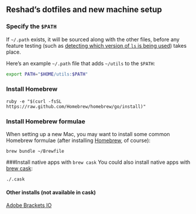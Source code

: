 ## Reshad’s dotfiles and new machine setup

### Specify the `$PATH`
If `~/.path` exists, it will be sourced along with the other files, before any feature testing (such as [detecting which version of `ls` is being used](https://github.com/mathiasbynens/dotfiles/blob/aff769fd75225d8f2e481185a71d5e05b76002dc/.aliases#L21-26)) takes place.

Here’s an example `~/.path` file that adds `~/utils` to the `$PATH`:

```bash
export PATH="$HOME/utils:$PATH"
```

### Install Homebrew
    ruby -e "$(curl -fsSL https://raw.github.com/Homebrew/homebrew/go/install)"

### Install Homebrew formulae
When setting up a new Mac, you may want to install some common Homebrew formulae (after installing [Homebrew](http://brew.sh/), of course):

    brew bundle ~/Brewfile

###Install native apps with `brew cask`
You could also install native apps with [brew cask](https://github.com/phinze/homebrew-cask):

    ./.cask
    
#### Other installs (not available in cask)
[Adobe Brackets IO](http://brackets.io/)